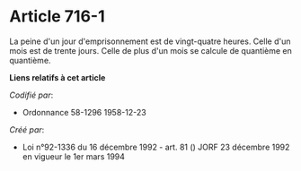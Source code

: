 # Article 716-1

La peine d'un jour d'emprisonnement est de vingt-quatre heures. Celle d'un mois est de trente jours. Celle de plus d'un mois
se calcule de quantième en quantième.

**Liens relatifs à cet article**

_Codifié par_:

  - Ordonnance 58-1296 1958-12-23

_Créé par_:

  - Loi n°92-1336 du 16 décembre 1992 - art. 81 () JORF 23 décembre 1992 en vigueur le 1er mars 1994
